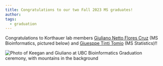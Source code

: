 ```yaml
---
title: Congratulations to our two Fall 2023 MS graduates!
author: 
tags:
  - graduation
---
```


Congratulations to Korthauer lab members [Giuliano Netto Flores Cruz](https://www.korthauerlab.com/members/giuliano-cruz.html) (MS Bioinformatics, pictured below) and [Giuesppe Tinti Tomio](https://www.korthauerlab.com/members/giuseppe-tinti-tomio.html) (MS Statistics)!!

![Photo of Keegan and Giuliano at UBC Bioinformatics Graduation ceremony, with mountains in the background](https://pbs.twimg.com/media/F_kkjBIagAAndSm?format=jpg&name=small)